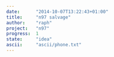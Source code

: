 ```yaml
---
date:      "2014-10-07T13:22:43+01:00"
title:     "n97 salvage"
author:    "raph"
project:   "n97"
progress:  1
state:     "idea"
ascii:     "ascii/phone.txt"
---
```

